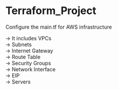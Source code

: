 # Terraform_Project

Configure the main.tf for AWS infrastructure

-> It includes VPCs <br>
-> Subnets <br>
-> Internet Gateway <br>
-> Route Table <br>
-> Security Groups <br>
-> Network Interface <br>
-> EIP <br>
-> Servers <br>

